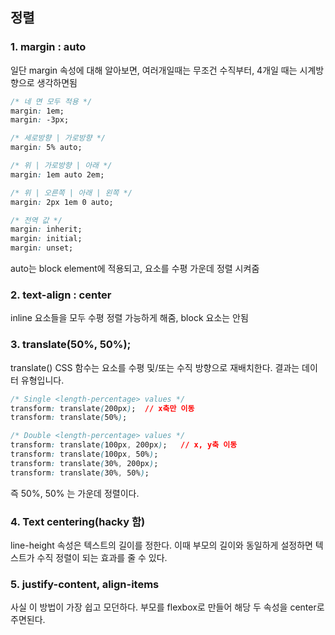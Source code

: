 ## 정렬

### 1. margin : auto
일단 margin 속성에 대해 알아보면, 여러개일때는 무조건 수직부터, 4개일 때는 시계방향으로 생각하면됨
```css
/* 네 면 모두 적용 */
margin: 1em;
margin: -3px;

/* 세로방향 | 가로방향 */
margin: 5% auto;

/* 위 | 가로방향 | 아래 */
margin: 1em auto 2em;

/* 위 | 오른쪽 | 아래 | 왼쪽 */
margin: 2px 1em 0 auto;

/* 전역 값 */
margin: inherit;
margin: initial;
margin: unset;
```
auto는 block element에 적용되고, 요소를 수평 가운데 정렬 시켜줌

### 2. text-align : center
inline 요소들을 모두 수평 정렬 가능하게 해줌, block 요소는 안됨

### 3. translate(50%, 50%);
translate() CSS 함수는 요소를 수평 및/또는 수직 방향으로 재배치한다. 결과는 <transform-function> 데이터 유형입니다.
```css
/* Single <length-percentage> values */
transform: translate(200px);  // x축만 이동
transform: translate(50%);

/* Double <length-percentage> values */
transform: translate(100px, 200px);   // x, y축 이동
transform: translate(100px, 50%);
transform: translate(30%, 200px);
transform: translate(30%, 50%);
```
즉 50%, 50% 는 가운데 정렬이다.

### 4. Text centering(hacky 함)
line-height 속성은 텍스트의 길이를 정한다. 이때 부모의 길이와 동일하게 설정하면 텍스트가 수직 정렬이 되는 효과를 줄 수 있다.
  
### 5. justify-content, align-items
사실 이 방법이 가장 쉽고 모던하다. 부모를 flexbox로 만들어 해당 두 속성을 center로 주면된다.
